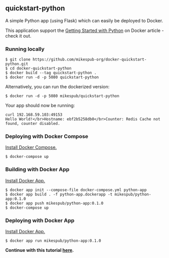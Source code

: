 ## quickstart-python

A simple Python app (using Flask) which can easily be deployed to Docker.

This application support the [Getting Started with Python](https://docs.docker.com/compose/gettingstarted/) on Docker article - check it out.

### Running locally

```
$ git clone https://github.com/mikespub-org/docker-quickstart-python.git
$ cd docker-quickstart-python
$ docker build --tag quickstart-python .
$ docker run -d -p 5080 quickstart-python
```

Alternatively, you can run the dockerized version:

```
$ docker run -d -p 5080 mikespub/quickstart-python
```

Your app should now be running:

```
curl 192.168.59.103:49153
Hello World!</br>Hostname: ebf2b5258db0</br>Counter: Redis Cache not found, counter disabled.
```

### Deploying with Docker Compose

[Install Docker Compose.](https://docs.docker.com/compose/install/)

```
$ docker-compose up 
```

### Building with Docker App

[Install Docker App.](https://github.com/docker/app#installation)

```
$ docker app init --compose-file docker-compose.yml python-app
$ docker app build . -f python-app.dockerapp -t mikespub/python-app:0.1.0
$ docker app push mikespub/python-app:0.1.0
$ docker-compose up 
```

### Deploying with Docker App

[Install Docker App.](https://github.com/docker/app#installation)

```
$ docker app run mikespub/python-app:0.1.0
```

**Continue with this tutorial [here](https://docs.docker.com/compose/gettingstarted/).**
